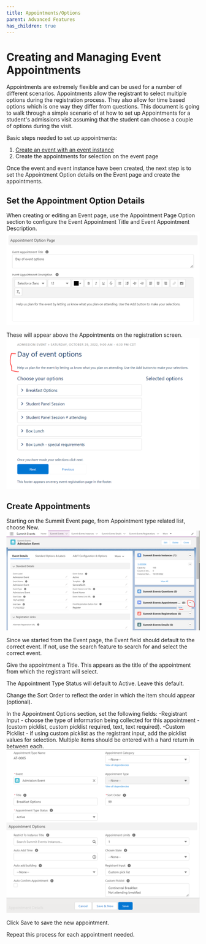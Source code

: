 ```yaml
---
title: Appointments/Options
parent: Advanced Features
has_children: true
---
```



# Creating and Managing Event Appointments

Appointments are extremely flexible and can be used for a number of different scenarios.  Appointments allow the registrant to select multiple options during the registration process.  They also allow for time based options which is one way they differ from questions.   This document is going to walk through a simple scenario of at how to set up Appointments for a student's admissions visit assuming that the student can choose a couple of options during the visit.

Basic steps needed to set up appointments:
1. [Create an event with an event instance](https://sfdo-community-sprints.github.io/summit-events-app-documentation/docs/Getting-Started/create-basic-event/)
2. Create the appointments for selection on the event page


Once the event and event instance have been created, the next step is to set the Appointment Option details on the Event page and create the appointments.

## Set the Appointment Option Details
When creating or editing an Event page, use the Appointment Page Option section to configure the Event Appointment Title and Event Appointment Description.  
![](../images/AppointOptionHeader.PNG)

These will appear above the Appointments on the registration screen.
![](../images/AppointOptionHeaderRegScreen.PNG)

## Create Appointments
Starting on the Summit Event page, from Appointment type related list, choose New.
![](../images/CreateNewAppointmentRec1.PNG)


Since we started from the Event page, the Event field should default to the correct event.  If not, use the search feature to search for and select the correct event.

Give the appointment a Title.  This appears as the title of the appointment from which the registrant will select.

The Appointment Type Status will default to Active.  Leave this default.

Change the Sort Order to reflect the order in which the item should appear (optional).

In the Appointment Options section, set the following fields:
-Registrant Input - choose the type of information being collected for this appointment -(custom picklist, custom picklist required, text, text required).
-Custom Picklist - if using custom picklist as the registrant input, add the picklist values for selection.  Multiple items should be entered with a hard return in between each.
![](../images/AppointSetup_NewApp_P1.PNG)

Click Save to save the new appointment.

Repeat this process for each appointment needed.


